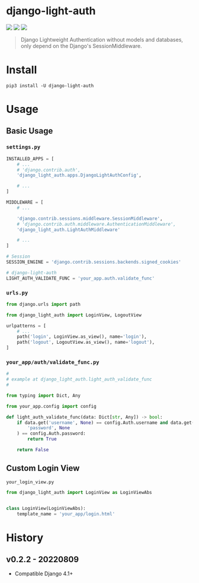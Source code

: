 # django-light-auth

[![](https://img.shields.io/pypi/v/django-light-auth.svg)](https://pypi.org/project/django-light-auth/)
[![](https://img.shields.io/pypi/pyversions/django-light-auth.svg)](https://pypi.org/project/django-light-auth/)
[![](https://img.shields.io/pypi/dm/django-light-auth.svg)](https://pypi.org/project/django-light-auth/)

> Django Lightweight Authentication without models and databases, only depend on the Django's SessionMiddleware.

# Install

```shell
pip3 install -U django-light-auth
```

# Usage

## Basic Usage

### `settings.py`

```python
INSTALLED_APPS = [
    # ...
    # 'django.contrib.auth',
    'django_light_auth.apps.DjangoLightAuthConfig',

    # ...
]

MIDDLEWARE = [
    # ...

    'django.contrib.sessions.middleware.SessionMiddleware',
    # 'django.contrib.auth.middleware.AuthenticationMiddleware',
    'django_light_auth.LightAuthMiddleware'

    # ...
]

# Session
SESSION_ENGINE = 'django.contrib.sessions.backends.signed_cookies'

# django-light-auth
LIGHT_AUTH_VALIDATE_FUNC = 'your_app.auth.validate_func'
```

### `urls.py`

```python
from django.urls import path

from django_light_auth import LoginView, LogoutView

urlpatterns = [
    # ...
    path('login', LoginView.as_view(), name='login'),
    path('logout', LogoutView.as_view(), name='logout'),
]
```

### `your_app/auth/validate_func.py`
```python
#
# example at django_light_auth.light_auth_validate_func
#

from typing import Dict, Any

from your_app.config import config

def light_auth_validate_func(data: Dict[str, Any]) -> bool:
    if data.get('username', None) == config.Auth.username and data.get(
        'password', None
    ) == config.Auth.password:
        return True

    return False
```

## Custom Login View 

`your_login_view.py`
```python
from django_light_auth import LoginView as LoginViewAbs


class LoginView(LoginViewAbs):
    template_name = 'your_app/login.html'
```

# History

## v0.2.2 - 20220809
- Compatible Django 4.1+